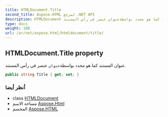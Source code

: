 ```yaml
---
title: HTMLDocument.Title
second_title: Aspose.HTML لمرجع .NET API
description: HTMLDocument ملكية. عنوان المستند كما هو محدد بواسطةعنوان عنصر في رأس المستند.
type: docs
weight: 100
url: /ar/net/aspose.html/htmldocument/title/
---
```

## HTMLDocument.Title property

عنوان المستند كما هو محدد بواسطة`عنوان` عنصر في رأس المستند.

```csharp
public string Title { get; set; }
```

### أنظر أيضا

* class [HTMLDocument](../)
* مساحة الاسم [Aspose.Html](../../htmldocument/)
* المجسم [Aspose.HTML](../../../)


